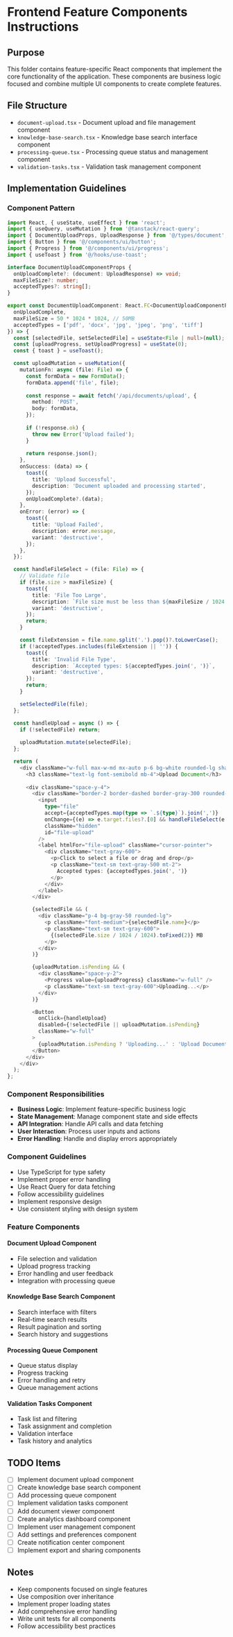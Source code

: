 # Frontend Feature Components Instructions

## Purpose
This folder contains feature-specific React components that implement the core functionality of the application. These components are business logic focused and combine multiple UI components to create complete features.

## File Structure
- `document-upload.tsx` - Document upload and file management component
- `knowledge-base-search.tsx` - Knowledge base search interface component
- `processing-queue.tsx` - Processing queue status and management component
- `validation-tasks.tsx` - Validation task management component

## Implementation Guidelines

### Component Pattern
```typescript
import React, { useState, useEffect } from 'react';
import { useQuery, useMutation } from '@tanstack/react-query';
import { DocumentUploadProps, UploadResponse } from '@/types/document';
import { Button } from '@/components/ui/button';
import { Progress } from '@/components/ui/progress';
import { useToast } from '@/hooks/use-toast';

interface DocumentUploadComponentProps {
  onUploadComplete?: (document: UploadResponse) => void;
  maxFileSize?: number;
  acceptedTypes?: string[];
}

export const DocumentUploadComponent: React.FC<DocumentUploadComponentProps> = ({
  onUploadComplete,
  maxFileSize = 50 * 1024 * 1024, // 50MB
  acceptedTypes = ['pdf', 'docx', 'jpg', 'jpeg', 'png', 'tiff']
}) => {
  const [selectedFile, setSelectedFile] = useState<File | null>(null);
  const [uploadProgress, setUploadProgress] = useState(0);
  const { toast } = useToast();

  const uploadMutation = useMutation({
    mutationFn: async (file: File) => {
      const formData = new FormData();
      formData.append('file', file);
      
      const response = await fetch('/api/documents/upload', {
        method: 'POST',
        body: formData,
      });
      
      if (!response.ok) {
        throw new Error('Upload failed');
      }
      
      return response.json();
    },
    onSuccess: (data) => {
      toast({
        title: 'Upload Successful',
        description: 'Document uploaded and processing started',
      });
      onUploadComplete?.(data);
    },
    onError: (error) => {
      toast({
        title: 'Upload Failed',
        description: error.message,
        variant: 'destructive',
      });
    },
  });

  const handleFileSelect = (file: File) => {
    // Validate file
    if (file.size > maxFileSize) {
      toast({
        title: 'File Too Large',
        description: `File size must be less than ${maxFileSize / 1024 / 1024}MB`,
        variant: 'destructive',
      });
      return;
    }

    const fileExtension = file.name.split('.').pop()?.toLowerCase();
    if (!acceptedTypes.includes(fileExtension || '')) {
      toast({
        title: 'Invalid File Type',
        description: `Accepted types: ${acceptedTypes.join(', ')}`,
        variant: 'destructive',
      });
      return;
    }

    setSelectedFile(file);
  };

  const handleUpload = async () => {
    if (!selectedFile) return;
    
    uploadMutation.mutate(selectedFile);
  };

  return (
    <div className="w-full max-w-md mx-auto p-6 bg-white rounded-lg shadow-md">
      <h3 className="text-lg font-semibold mb-4">Upload Document</h3>
      
      <div className="space-y-4">
        <div className="border-2 border-dashed border-gray-300 rounded-lg p-6 text-center">
          <input
            type="file"
            accept={acceptedTypes.map(type => `.${type}`).join(',')}
            onChange={(e) => e.target.files?.[0] && handleFileSelect(e.target.files[0])}
            className="hidden"
            id="file-upload"
          />
          <label htmlFor="file-upload" className="cursor-pointer">
            <div className="text-gray-600">
              <p>Click to select a file or drag and drop</p>
              <p className="text-sm text-gray-500 mt-2">
                Accepted types: {acceptedTypes.join(', ')}
              </p>
            </div>
          </label>
        </div>

        {selectedFile && (
          <div className="p-4 bg-gray-50 rounded-lg">
            <p className="font-medium">{selectedFile.name}</p>
            <p className="text-sm text-gray-600">
              {(selectedFile.size / 1024 / 1024).toFixed(2)} MB
            </p>
          </div>
        )}

        {uploadMutation.isPending && (
          <div className="space-y-2">
            <Progress value={uploadProgress} className="w-full" />
            <p className="text-sm text-gray-600">Uploading...</p>
          </div>
        )}

        <Button
          onClick={handleUpload}
          disabled={!selectedFile || uploadMutation.isPending}
          className="w-full"
        >
          {uploadMutation.isPending ? 'Uploading...' : 'Upload Document'}
        </Button>
      </div>
    </div>
  );
};
```

### Component Responsibilities
- **Business Logic**: Implement feature-specific business logic
- **State Management**: Manage component state and side effects
- **API Integration**: Handle API calls and data fetching
- **User Interaction**: Process user inputs and actions
- **Error Handling**: Handle and display errors appropriately

### Component Guidelines
- Use TypeScript for type safety
- Implement proper error handling
- Use React Query for data fetching
- Follow accessibility guidelines
- Implement responsive design
- Use consistent styling with design system

### Feature Components

#### Document Upload Component
- File selection and validation
- Upload progress tracking
- Error handling and user feedback
- Integration with processing queue

#### Knowledge Base Search Component
- Search interface with filters
- Real-time search results
- Result pagination and sorting
- Search history and suggestions

#### Processing Queue Component
- Queue status display
- Progress tracking
- Error handling and retry
- Queue management actions

#### Validation Tasks Component
- Task list and filtering
- Task assignment and completion
- Validation interface
- Task history and analytics

## TODO Items
- [ ] Implement document upload component
- [ ] Create knowledge base search component
- [ ] Add processing queue component
- [ ] Implement validation tasks component
- [ ] Add document viewer component
- [ ] Create analytics dashboard component
- [ ] Implement user management component
- [ ] Add settings and preferences component
- [ ] Create notification center component
- [ ] Implement export and sharing components

## Notes
- Keep components focused on single features
- Use composition over inheritance
- Implement proper loading states
- Add comprehensive error handling
- Write unit tests for all components
- Follow accessibility best practices
